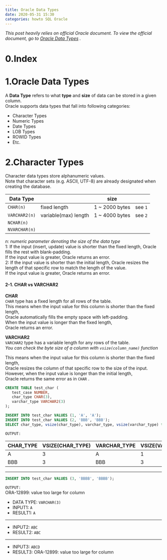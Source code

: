 ```yaml
---
title: Oracle Data Types
date: 2020-05-31 15:30
categories: howto SQL Oracle
---
```


*This post heavily relies on official Oracle document. To view the official document, go to [Oracle Data Types](https://docs.oracle.com/cd/B28359_01/server.111/b28318/datatype.htm#CNCPT012) .*

# 0.Index

# 1.Oracle Data Types

A **Data Type** refers to what **type** and **size** of data can be stored in a given column.  
Oracle supports data types that fall into following categories:  
* Character Types
* Numeric Types
* Date Types
* LOB Types
* ROWID Types
* Etc.

# 2.Character Types

Character data types store alphanumeric values.   
Note that character sets (e.g. ASCII, UTF-8) are already designated when creating the database.  

|Data Type|   |size|   |
|---------|---|----|---|
|`CHAR(n)`   |fixed length|1 ~ 2000 bytes|see `1`|
|`VARCHAR2(n)`|variable(max) length|1 ~ 4000 bytes|see `2`|
|`NCHAR(n)`| | | |
|`NVARCHAR(n)`| | | |

*n: numeric parameter denoting the size of the data type*  
1: If the input (insert, update) value is shorter than the fixed length, Oracle fills the rest with blank-padding.  
   If the input value is greater, Oracle returns an error.  
2: If the input value is shorter than the initial length, Oracle resizes the length of that specific row to match the length of the value.  
If the input value is greater, Oracle returns an error.

#### 2-1. CHAR vs VARCHAR2 ####  
**CHAR**  
`CHAR` type has a fixed length for all rows of the table.  
This means when the input value for this column is shorter than the fixed length,  
Oracle automatically fills the empty space with left-padding.  
When the input value is longer than the fixed length,  
Oracle returns an error.  

**VARCHAR2**  
`VARCHAR2` type has a variable length for any rows of the table.  
*You can check the byte size of a column with `vsize(column_name)` function*

This means when the input value for this column is shorter than the fixed length,  
Oracle resizes the column of that specific row to the size of the input.  
However, when the input value is longer than the initial length,  
Oracle returns the same error as in `CHAR` .  

```SQL
CREATE TABLE test_char (
   test_case NUMBER,
   char_type CHAR(3),
   varchar_type VARCHAR2(3)
);

INSERT INTO test_char VALUES (1, 'A', 'A');
INSERT INTO test_char VALUES (2, 'BBB', 'BBB');
SELECT char_type, vsize(char_type), varchar_type, vsize(varchar_type) from test_char;
```

`OUTPUT:`  

|CHAR_TYPE|VSIZE(CHAR_TYPE)|VARCHAR_TYPE|VSIZE(VARCHAR_TYPE)|
|---------|----------------|------------|-------------------|
|A|3|A|1|
|BBB|3|BBB|3|


---

```SQL
INSERT INTO test_char VALUES (3, 'BBBB', 'BBBB'); 
```
`OUTPUT:`  
ORA-12899: value too large for column
    
    

* DATA TYPE: `VARCHAR(3)`  
* INPUT1: `A`  
* RESULT1: `A`  
---
* INPUT2: `ABC`
* RESULT2: `ABC`
---
* INPUT3: `ABCD`
* RESULT3: ORA-12899: value too large for column

